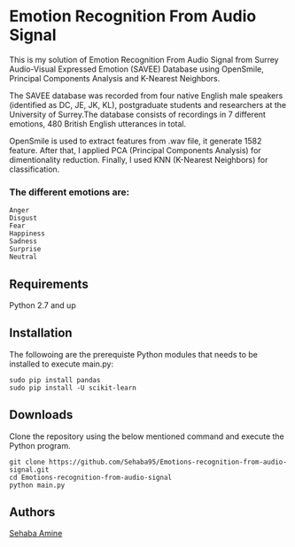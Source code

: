<h1>Emotion Recognition From Audio Signal</h1>
This is my solution of Emotion Recognition From Audio Signal from Surrey Audio-Visual Expressed Emotion (SAVEE) Database using OpenSmile, Principal Components Analysis and K-Nearest Neighbors.

The SAVEE database was recorded from four native English male speakers (identified as DC, JE, JK, KL), postgraduate students and researchers at the University of Surrey.The database consists of recordings in 7 different emotions, 480 British English utterances in total.

OpenSmile is used to extract features from .wav file, it generate 1582 feature. After that, I applied PCA (Principal Components Analysis) for dimentionality reduction. Finally, I used KNN (K-Nearest Neighbors) for classification.

<h3>The different emotions are:</h3>
	
	Anger
	Disgust
	Fear
	Happiness
	Sadness
	Surprise
	Neutral

<h2>Requirements</h2>
Python 2.7 and up

<h2>Installation</h2>
The followoing are the prerequiste Python modules that needs to be installed to execute main.py:

	sudo pip install pandas 
	sudo pip install -U scikit-learn

<h2>Downloads</h2>
Clone the repository using the below mentioned command and execute the Python program.
	
	git clone https://github.com/Sehaba95/Emotions-recognition-from-audio-signal.git
	cd Emotions-recognition-from-audio-signal
	python main.py

<h2>Authors</h2>

[Sehaba Amine](https://github.com/Sehaba95)